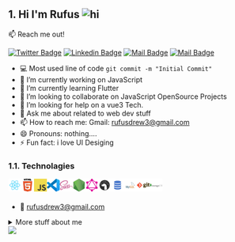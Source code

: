 ## 1. Hi I'm Rufus <img src="https://user-images.githubusercontent.com/1303154/88677602-1635ba80-d120-11ea-84d8-d263ba5fc3c0.gif" width="28px" height="28px" alt="hi">


:mailbox: Reach me out!

[![Twitter Badge](https://img.shields.io/badge/-@rufusdrew-1ca0f1?style=flat&labelColor=1ca0f1&logo=twitter&logoColor=white&link=https://twitter.com/therufusdrew)](https://twitter.com/therufusdrew)  [![Linkedin Badge](https://img.shields.io/badge/-rufusdrew-0e76a8?style=flat&labelColor=0e76a8&logo=linkedin&logoColor=white)](https://www.linkedin.com/in/Rufus-Drew/) [![Mail Badge](https://img.shields.io/badge/-@rufusdrew_17-e84393?style=flat&labelColor=e84393&logo=instagram&logoColor=white)](https://instagram.com/rufusdrew_17) [![Mail Badge](https://img.shields.io/badge/-rufusdrew3-c0392b?style=flat&labelColor=c0392b&logo=gmail&logoColor=white)](mailto:rufusdrew3@gmail.com)

<!-- TODO: Add last video link -->

- :computer: Most used line of code `git commit -m "Initial Commit"`
- 🔭 I’m currently working on JavaScript
- 🌱 I’m currently learning Flutter
- 👯 I’m looking to collaborate on JavaScript OpenSource Projects
- 🤔 I’m looking for help on a vue3 Tech.
- 💬 Ask me about related to web dev stuff
- 📫 How to reach me: Gmail: rufusdrew3@gmail.com
- 😄 Pronouns: nothing....
- ⚡ Fun fact: i love UI Desiging 

### 1.1. Technolagies 

<img align="left" alt="React" width="26px" src="https://raw.githubusercontent.com/github/explore/80688e429a7d4ef2fca1e82350fe8e3517d3494d/topics/react/react.png" />

<img align="left" alt="HTML5" width="26px" src="https://raw.githubusercontent.com/github/explore/80688e429a7d4ef2fca1e82350fe8e3517d3494d/topics/html/html.png" />

<img align="left" alt="JavaScript" width="26px" src="https://raw.githubusercontent.com/github/explore/80688e429a7d4ef2fca1e82350fe8e3517d3494d/topics/javascript/javascript.png" />

<img align="left" alt="Visual Studio Code" width="26px" src="https://raw.githubusercontent.com/github/explore/80688e429a7d4ef2fca1e82350fe8e3517d3494d/topics/visual-studio-code/visual-studio-code.png" />

<img align="left" alt="Sass" width="26px" src="https://raw.githubusercontent.com/github/explore/80688e429a7d4ef2fca1e82350fe8e3517d3494d/topics/sass/sass.png" />

<img align="left" alt="Node.js" width="26px" src="https://raw.githubusercontent.com/github/explore/80688e429a7d4ef2fca1e82350fe8e3517d3494d/topics/nodejs/nodejs.png" />

<img align="left" alt="GraphQL" width="26px" src="https://raw.githubusercontent.com/github/explore/80688e429a7d4ef2fca1e82350fe8e3517d3494d/topics/graphql/graphql.png" />

<img align="left" alt="Deno" width="26px" src="https://raw.githubusercontent.com/github/explore/361e2821e2dea67711cde99c9c40ed357061cf27/topics/deno/deno.png" />

<img align="left" alt="SQL" width="26px" src="https://raw.githubusercontent.com/github/explore/80688e429a7d4ef2fca1e82350fe8e3517d3494d/topics/sql/sql.png" />

<img align="left" alt="MySQL" width="26px" src="https://raw.githubusercontent.com/github/explore/80688e429a7d4ef2fca1e82350fe8e3517d3494d/topics/mysql/mysql.png" />

<img align="left" alt="Git" width="26px" src="https://raw.githubusercontent.com/github/explore/80688e429a7d4ef2fca1e82350fe8e3517d3494d/topics/git/git.png" />

<img align="left" alt="MongoDB" width="26px" src="https://raw.githubusercontent.com/github/explore/80688e429a7d4ef2fca1e82350fe8e3517d3494d/topics/mongodb/mongodb.png" />

<br />
<br />

- :email: rufusdrew3@gmail.com


<details>
<summary>
  More stuff about me
</summary>

<br >


#### 1.1.4. Coding Stats

<!--START_SECTION:waka-->
```text
TypeScript   15 hrs 41 mins  ████████████████████▓░░░░   82.29 % 
HTML         1 hr 50 mins    ██▒░░░░░░░░░░░░░░░░░░░░░░   09.61 % 
Markdown     1 hr 27 mins    ██░░░░░░░░░░░░░░░░░░░░░░░   07.63 % 
Other        2 mins          ░░░░░░░░░░░░░░░░░░░░░░░░░   00.25 % 
YAML         2 mins          ░░░░░░░░░░░░░░░░░░░░░░░░░   00.19 % 
```
<!--END_SECTION:waka-->

</details>



<img src="https://github-readme-stats.vercel.app/api?username=RufusDrew&&show_icons=true&title_color=ffffff&icon_color=bb2acf&text_color=daf7dc&bg_color=151515">
